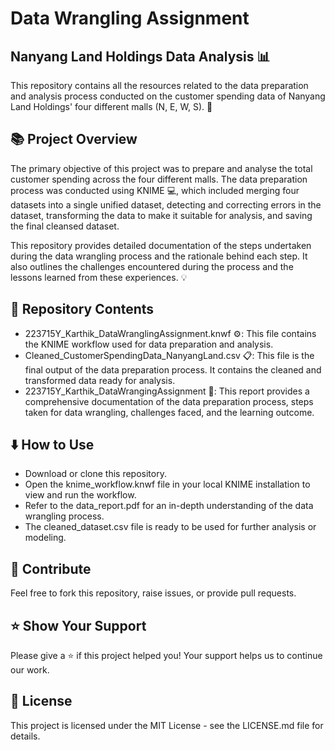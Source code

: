 # Data Wrangling Assignment

## Nanyang Land Holdings Data Analysis :bar_chart:

This repository contains all the resources related to the data preparation and analysis process conducted on the customer spending data of Nanyang Land Holdings' four different malls (N, E, W, S). :department_store:

## :books: Project Overview

The primary objective of this project was to prepare and analyse the total customer spending across the four different malls. The data preparation process was conducted using KNIME :computer:, which included merging four datasets into a single unified dataset, detecting and correcting errors in the dataset, transforming the data to make it suitable for analysis, and saving the final cleansed dataset.

This repository provides detailed documentation of the steps undertaken during the data wrangling process and the rationale behind each step. It also outlines the challenges encountered during the process and the lessons learned from these experiences. :bulb:

## :file_folder: Repository Contents

- 223715Y_Karthik_DataWranglingAssignment.knwf :gear:: This file contains the KNIME workflow used for data preparation and analysis.
- Cleaned_CustomerSpendingData_NanyangLand.csv :clipboard:: This file is the final output of the data preparation process. It contains the cleaned and transformed data ready for analysis.
- 223715Y_Karthik_DataWrangingAssignment :book:: This report provides a comprehensive documentation of the data preparation process, steps taken for data wrangling, challenges faced, and the learning outcome.

## :arrow_down: How to Use

- Download or clone this repository.
- Open the knime_workflow.knwf file in your local KNIME installation to view and run the workflow.
- Refer to the data_report.pdf for an in-depth understanding of the data wrangling process.
- The cleaned_dataset.csv file is ready to be used for further analysis or modeling.

## :handshake: Contribute

Feel free to fork this repository, raise issues, or provide pull requests.

## :star: Show Your Support

Please give a ⭐️ if this project helped you! Your support helps us to continue our work.

## :page_with_curl: License

This project is licensed under the MIT License - see the LICENSE.md file for details.
